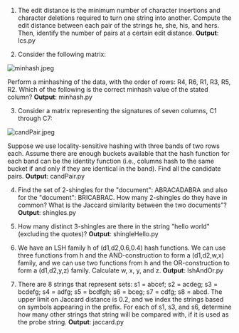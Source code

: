1) The edit distance is the minimum number of character insertions and character deletions required to turn one string into another. Compute the edit distance between each pair of the strings he, she, his, and hers. Then, identify the number of pairs at a certain edit distance. **Output**: lcs.py

2) Consider the following matrix:

![minhash.jpeg](https://github.com/shngli/Data-mining/blob/master/LSH/minhash.jpeg)

Perform a minhashing of the data, with the order of rows: R4, R6, R1, R3, R5, R2. Which of the following is the correct minhash value of the stated column? **Output**: minhash.py

3) Consider a matrix representing the signatures of seven columns, C1 through C7:

![candPair.jpeg](https://github.com/shngli/Data-mining/blob/master/LSH/candPair.jpeg)

Suppose we use locality-sensitive hashing with three bands of two rows each. Assume there are enough buckets available that the hash function for each band can be the identity function (i.e., columns hash to the same bucket if and only if they are identical in the band). Find all the candidate pairs. **Output**: candPair.py

4) Find the set of 2-shingles for the "document": ABRACADABRA and also for the "document": BRICABRAC. How many 2-shingles do they have in common? What is the Jaccard similarity between the two documents"? **Output**: shingles.py

5) How many distinct 3-shingles are there in the string "hello world" (excluding the quotes)? **Output**: shingleHello.py

6) We have an LSH family h of (d1,d2,0.6,0.4) hash functions. We can use three functions from h and the AND-construction to form a (d1,d2,w,x) family, and we can use two functions from h and the OR-construction to form a (d1,d2,y,z) family. Calculate w, x, y, and z. **Output**: lshAndOr.py

7) There are 8 strings that represent sets: s1 = abcef; s2 = acdeg; s3 = bcdefg; s4 = adfg; s5 = bcdfgh; s6 = bceg; s7 = cdfg; s8 = abcd. The upper limit on Jaccard distance is 0.2, and we index the strings based on symbols appearing in the prefix. For each of s1, s3, and s6, determine how many other strings that string will be compared with, if it is used as the probe string. **Output**: jaccard.py

